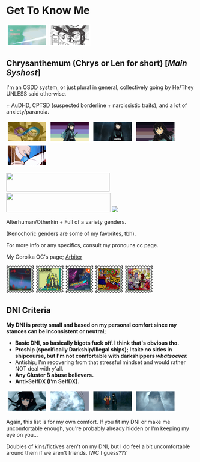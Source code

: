 # Get To Know Me

<img src="muichiro's appearance stamp.gif"> <img src="shady stamp 1.png">

## Chrysanthemum (Chrys or Len for short) [*Main Syshost*]

I'm an OSDD system, or just plural in general, collectively going by He/They UNLESS said otherwise.

\+ AuDHD, CPTSD (suspected borderline + narcissistic traits), and a lot of anxiety/paranoia.

<img src="autistic shady stamp 1.png"> <img src="plural muichiro stamp 1.png"> <img src="kotetsu and muichiro stamp 1.gif"> [![](https://raw.githubusercontent.com/mistpillarshady/mistpillarshady/refs/heads/main/midnight%20npd%20muichiro%20stamp%202.png)](https://www.tumblr.com/loverboyplural/758287260944859136/suspected-sunset-npd?source=share) <img src="kotetsu and yoriichi type zero ultimate stamp.gif">

<img src="Shady_Userbox.png" width="275" height="50"> <img src="tumblr_0345594a2e882e9157b7bcb14e2e95c9_c298dcb6_1280.png" width="277" height="52"> <img src="zenitsu_comf_userbox.png" height="52">

Alterhuman/Otherkin + Full of a variety genders.

(Kenochoric genders are some of my favorites, tbh).

For more info or any specifics, consult my pronouns.cc page.

My Coroika OC's page; [Arbiter](https://github.com/EnberNeutral/Arbiter_CoroikaOC)

<img src="trust ceremony stamp.png"> <img src="jsrf stamp.png"> <img src="neverland soundgirls stamp.png"> <img src="stomach book stamp.png"> <img src="sophomore slump callithump stamp.png">

## DNI Criteria

**My DNI is pretty small and based on my personal comfort since my stances can be inconsistent or neutral;**

- **Basic DNI, so basically bigots fuck off. I think that's obvious tho.**
- **Proship (specifically Darkship/Illegal ships); I take no sides in shipcourse, but I'm not comfortable with darkshippers *whatsoever.***
- Antiship; I'm recovering from that stressful mindset and would rather NOT deal with y'all.
- **Any Cluster B abuse believers.**
- **Anti-SelfDX (I'm SelfDX).**

<img src="muichiro's absurd hole in one caught in 4k stamp.gif"> <img src="muichiro stamp 1.gif"> <img src="kotetsu and muichiro stamp 2.gif"> <img src="muichiro's ultimate stamp.gif">

Again, this list is for my own comfort. If you fit my DNI or make me uncomfortable enough, you're probably already hidden or I'm keeping my eye on you...

Doubles of kins/fictives aren't on my DNI, but I do feel a bit uncomfortable around them if we aren't friends. IWC I guess???
